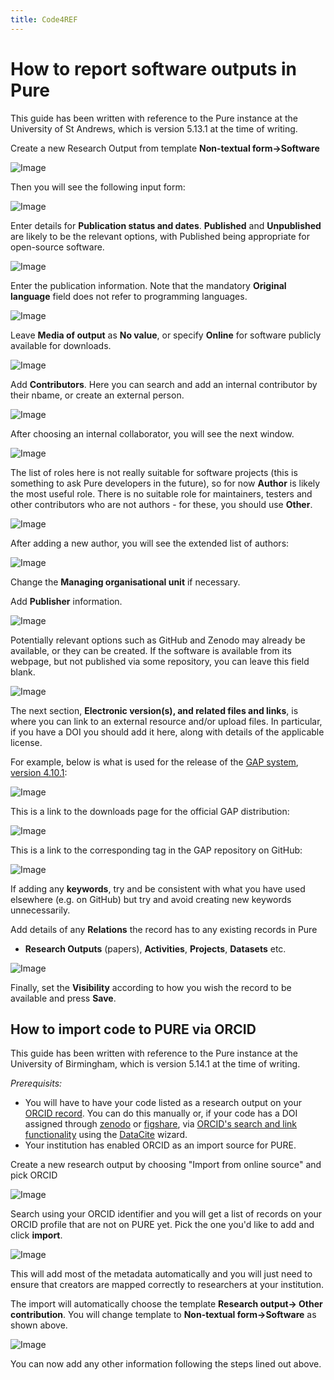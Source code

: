```yaml
---
title: Code4REF
---
```


# How to report software outputs in Pure

This guide has been written with reference to the Pure instance at the
University of St Andrews, which is version 5.13.1 at the time of writing.

Create a new Research Output from template **Non-textual form->Software**

![Image](PureImages/01_FindTemplate.png)

Then you will see the following input form:

![Image](PureImages/02_InputForm.png)

Enter details for **Publication status and dates**. **Published** and
**Unpublished** are likely to be the relevant options, with Published being
appropriate for open-source software.

![Image](PureImages/03_PublicationStatus.png)

Enter the publication information. Note that the mandatory **Original
language** field does not refer to programming languages.

![Image](PureImages/04_Title.png)

Leave **Media of output** as **No value**, or specify **Online** for software publicly available for downloads.

![Image](PureImages/05_Media.png)

Add **Contributors**. Here you can search and add an internal contributor by their
nbame, or create an external person.

![Image](PureImages/06_FindAuthor.png)

After choosing an internal collaborator, you will see the next window.

![Image](PureImages/07_AddAuthor.png)

The list of roles here is not really suitable for software projects
(this is something to ask Pure developers in the future), so for now
**Author** is likely the most useful role. There is no suitable role for
maintainers, testers and other contributors who are not authors - for these, you should use **Other**.

![Image](PureImages/08_AuthorRole.png)

After adding a new author, you will see the extended list of authors:

![Image](PureImages/09_TwoAuthors.png)

Change the **Managing organisational unit** if necessary.

Add **Publisher** information.

![Image](PureImages/10_Publisher.png)

Potentially relevant options such as GitHub and Zenodo may already be available, or they can be created.
If the software is available from its webpage, but not published via some repository, you can leave this field blank.

![Image](PureImages/11_Find_Publisher.png)

The next section, **Electronic version(s), and related files and links**, is
where you can link to an external resource and/or upload files. In particular,
if you have a DOI you should add it here, along with details of the applicable
license.

For example, below is what is used for the release of the [GAP system](https://www.gap-system.org), [version 4.10.1](https://www.gap-system.org/Releases/4.10.1.html):

![Image](PureImages/12_Versions.png)

This is a link to the downloads page for the official GAP distribution:

![Image](PureImages/13_FinalPublished.png)

This is a link to the corresponding tag in the GAP repository on GitHub:

![Image](PureImages/14_GitHubTag.png)

If adding any **keywords**, try and be consistent with what you have used
elsewhere (e.g. on GitHub) but try and avoid creating new keywords
unnecessarily.

Add details of any **Relations** the record has to any existing records in Pure
- **Research Outputs** (papers), **Activities**, **Projects**, **Datasets** etc.

![Image](PureImages/15_Relations.png)

Finally, set the **Visibility** according to how you wish the record to be available
and press **Save**.


## How to import code to PURE via ORCID

This guide has been written with reference to the Pure instance at the
University of Birmingham, which is version 5.14.1 at the time of writing.

*Prerequisits:* 
* You will have to have your code listed as a research output on your [ORCID record](https://orcid.org/). You can do this manually or, if your code has a DOI assigned through [zenodo](https://zenodo.org/) or [figshare](https://figshare.com/), via [ORCID's search and link functionality](https://support.orcid.org/hc/en-us/articles/360006973653-Add-works-by-direct-import-from-other-systems) using the [DataCite](https://datacite.org/) wizard.
* Your institution has enabled ORCID as an import source for PURE.

Create a new research output by choosing "Import from online source" and pick ORCID

![Image](https://github.com/pherterich/code4ref.github.io/blob/master/PureImages/16_ORCID_import.png)

Search using your ORCID identifier and you will get a list of records on your ORCID profile that are not on PURE yet. Pick the one you'd like to add and click **import**.

![Image](https://github.com/pherterich/code4ref.github.io/blob/master/PureImages/17_ORCID_results.png)

This will add most of the metadata automatically and you will just need to ensure that creators are mapped correctly to researchers at your institution.

The import will automatically choose the template **Research output-> Other contribution**. You will change template to **Non-textual form->Software** as shown above.

![Image](https://github.com/pherterich/code4ref.github.io/blob/master/PureImages/18_Template_change.png)

You can now add any other information following the steps lined out above.
